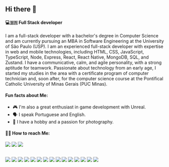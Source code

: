 ## Hi there 🫡

#### 💻🇧🇷 Full Stack developer

I am a full-stack developer with a bachelor's degree in Computer Science and am currently pursuing an MBA in Software Engineering at the University of São Paulo (USP).
I am an experienced full-stack developer with expertise in web and mobile technologies, including HTML, CSS, JavaScript, TypeScript, Node, Express, React, React Native, MongoDB, SQL, and Zustand. I have a communicative, calm, and agile personality, with a strong aptitude for teamwork.
Passionate about technology from an early age, I started my studies in the area with a certificate program of computer technician and, soon after, for the computer science course at the Pontifical Catholic University of Minas Gerais (PUC Minas).

#### Fun facts about Me:

- 🎮 I'm also a great enthusiast in game development with Unreal.
- 🗣️ I speak Portuguese and English.
- 📸 I have a hobby and a passion for photography.

#### 👨🏻 How to reach Me:

<a href="mailto:contato@richardborges.dev"><img src="https://img.icons8.com/?size=30&id=LPcVDft9Isqt&format=png" target="_blank"/></a>
<a href="https://www.linkedin.com/in/ribborges/"><img src="https://img.icons8.com/?size=30&id=xuvGCOXi8Wyg&format=png" target="_blank"/></a>
<a href="https://richardborges.dev/"><img src="https://img.icons8.com/?size=30&id=naDnVpQ3BNkR&format=png"></a>

##

<div>
  <img src="https://img.icons8.com/?size=50&id=108784&format=png">
  <img src="https://img.icons8.com/?size=50&id=uJM6fQYqDaZK&format=png">
  <img src="https://img.icons8.com/?size=50&id=QBqFNfPPB2Kx&format=png">
	<img src="https://img.icons8.com/?size=50&id=84710&format=png">
	<img src="https://img.icons8.com/?size=50&id=4PiNHtUJVbLs&format=png">
  <img src="https://img.icons8.com/?size=50&id=hsPbhkOH4FMe&format=png">
  <img src="https://img.icons8.com/?size=50&id=WNoJgbzDr3i2&format=png">
	<img src="https://img.icons8.com/?size=50&id=NfbyHexzVEDk&format=png">
	<img src="https://img.icons8.com/?size=50&id=38561&format=png">
  <img src="https://img.icons8.com/?size=50&id=74402&format=png">
 	<img src="https://img.icons8.com/?size=50&id=33039&format=png">
	<img src="https://img.icons8.com/?size=50&id=22813&format=png">
	<img src="https://img.icons8.com/?size=50&id=20906&format=png">
	<img src="https://img.icons8.com/?size=50&id=haeAxVQEIg0F&format=png">
	<img src="https://img.icons8.com/?size=50&id=34301&format=png">
</div>

##
